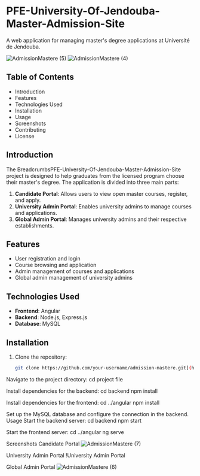 ﻿# PFE-University-Of-Jendouba-Master-Admission-Site

A web application for managing master's degree applications at Université de Jendouba.

![AdmissionMastere (5)](https://github.com/user-attachments/assets/1d389e9c-16ad-48fe-8656-0454d8d9f0ea)
![AdmissionMastere (4)](https://github.com/user-attachments/assets/7bbb3b75-b5ba-4bb7-8cad-4f4958c86d7c)


## Table of Contents
- Introduction
- Features
- Technologies Used
- Installation
- Usage
- Screenshots
- Contributing
- License

## Introduction
The BreadcrumbsPFE-University-Of-Jendouba-Master-Admission-Site project is designed to help graduates from the licensed program choose their master's degree. The application is divided into three main parts:
1. **Candidate Portal**: Allows users to view open master courses, register, and apply.
2. **University Admin Portal**: Enables university admins to manage courses and applications.
3. **Global Admin Portal**: Manages university admins and their respective establishments.

## Features
- User registration and login
- Course browsing and application
- Admin management of courses and applications
- Global admin management of university admins

## Technologies Used
- **Frontend**: Angular
- **Backend**: Node.js, Express.js
- **Database**: MySQL

## Installation
1. Clone the repository:
   ```bash
   git clone https://github.com/your-username/admission-mastere.git](https://github.com/Abig12/PFE-University-Of-Jendouba-Master-Admission-Site.git

Navigate to the project directory:
cd project file

Install dependencies for the backend:
cd backend
npm install

Install dependencies for the frontend:
cd ../angular
npm install

Set up the MySQL database and configure the connection in the backend.
Usage
Start the backend server:
cd backend
npm start

Start the frontend server:
cd ../angular
ng serve

Screenshots
Candidate Portal
![AdmissionMastere (7)](https://github.com/user-attachments/assets/cc28101e-57e7-489b-b1a1-1b287c96b941)

University Admin Portal
!University Admin Portal

Global Admin Portal
![AdmissionMastere (6)](https://github.com/user-attachments/assets/c351fcb8-d61b-4438-b7fc-cf31ec580615)

